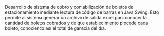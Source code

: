 Desarrollo de sistema de cobro y contabilización de boletos de estacionamiento mediante lectura de código de barras en Java Swing. 
Esto permite al sistema generar un archivo de salida excel para conocer la cantidad de boletos cobrados y de que establecimiento procede cada boleto, 
conociendo así el total de ganacia del día.
